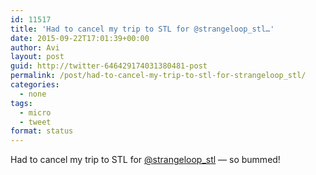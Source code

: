 ```yaml
---
id: 11517
title: 'Had to cancel my trip to STL for @strangeloop_stl…'
date: 2015-09-22T17:01:39+00:00
author: Avi
layout: post
guid: http://twitter-646429174031380481-post
permalink: /post/had-to-cancel-my-trip-to-stl-for-strangeloop_stl/
categories:
  - none
tags:
  - micro
  - tweet
format: status
---
```

Had to cancel my trip to STL for [@strangeloop_stl](http://twitter.com/strangeloop_stl) — so bummed!